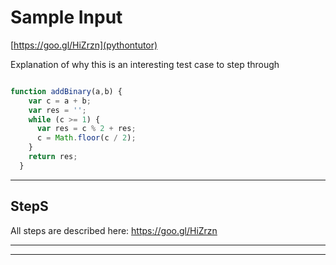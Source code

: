 # Sample Input


[https://goo.gl/HiZrzn](pythontutor)

Explanation of why this is an interesting test case to step through

```js

function addBinary(a,b) {
    var c = a + b;
    var res = '';
    while (c >= 1) {
      var res = c % 2 + res;
      c = Math.floor(c / 2);
    }
    return res;
  }

```
---


## StepS


All steps are described here: https://goo.gl/HiZrzn

___
___












